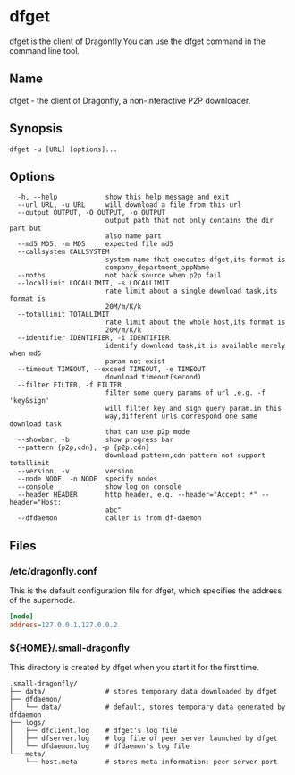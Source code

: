 # dfget

dfget is the client of Dragonfly.You can use the dfget command in the command line tool.

## Name

dfget - the client of Dragonfly, a non-interactive P2P downloader.

## Synopsis

`dfget -u [URL] [options]...`

## Options

```
  -h, --help            show this help message and exit
  --url URL, -u URL     will download a file from this url
  --output OUTPUT, -O OUTPUT, -o OUTPUT
                        output path that not only contains the dir part but
                        also name part
  --md5 MD5, -m MD5     expected file md5
  --callsystem CALLSYSTEM
                        system name that executes dfget,its format is
                        company_department_appName
  --notbs               not back source when p2p fail
  --locallimit LOCALLIMIT, -s LOCALLIMIT
                        rate limit about a single download task,its format is
                        20M/m/K/k
  --totallimit TOTALLIMIT
                        rate limit about the whole host,its format is
                        20M/m/K/k
  --identifier IDENTIFIER, -i IDENTIFIER
                        identify download task,it is available merely when md5
                        param not exist
  --timeout TIMEOUT, --exceed TIMEOUT, -e TIMEOUT
                        download timeout(second)
  --filter FILTER, -f FILTER
                        filter some query params of url ,e.g. -f 'key&sign'
                        will filter key and sign query param.in this
                        way,different urls correspond one same download task
                        that can use p2p mode
  --showbar, -b         show progress bar
  --pattern {p2p,cdn}, -p {p2p,cdn}
                        download pattern,cdn pattern not support totallimit
  --version, -v         version
  --node NODE, -n NODE  specify nodes
  --console             show log on console
  --header HEADER       http header, e.g. --header="Accept: *" --header="Host:
                        abc"
  --dfdaemon            caller is from df-daemon
```

## Files

### /etc/dragonfly.conf

This is the default configuration file for dfget, which specifies the address of the supernode.

```ini
[node]
address=127.0.0.1,127.0.0.2
```

### ${HOME}/.small-dragonfly

This directory is created by dfget when you start it for the first time.

```text
.small-dragonfly/
├── data/               # stores temporary data downloaded by dfget
├── dfdaemon/
│   └── data/           # default, stores temporary data generated by dfdaemon
├── logs/
│   ├── dfclient.log    # dfget's log file
│   ├── dfserver.log    # log file of peer server launched by dfget
│   └── dfdaemon.log    # dfdaemon's log file
└── meta/
    └── host.meta       # stores meta information: peer server port
```
